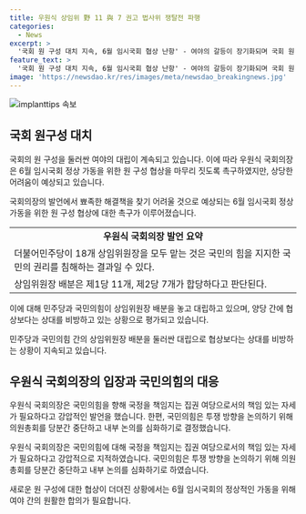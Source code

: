 ```yaml
---
title: 우원식 상임위 野 11 與 7 권고 법사위 쟁탈전 파행
categories:
  - News
excerpt: >
  '국회 원 구성 대치 지속, 6월 임시국회 협상 난항' - 여야의 갈등이 장기화되며 국회 원 구성 합의가 어려워지고 있다. 17일 우원식 국회의장은 6월 임시국회 정상 가동을 위한 협상을 주문했지만 뾰족한 해법은 보이지 않는다고 전했다. 국민의힘은 상임위원장 배분 '전면 백지화'를 요구하고 있는 반면, 더불어민주당은 '양보 불가'를 주장하며 대립이 이어지고 있다. 이러한 갈등은 협상보다는 비방이 앞서며 출구가 보이지 않는 상황이 되었다. 여야는 시한 내에 합의하지 못할 경우 법적 조치를 취할 의지를 갖고 있는 것으로 알려졌다.
feature_text: >
  '국회 원 구성 대치 지속, 6월 임시국회 협상 난항' - 여야의 갈등이 장기화되며 국회 원 구성 합의가 어려워지고 있다. 17일 우원식 국회의장은 6월 임시국회 정상 가동을 위한 협상을 주문했지만 뾰족한 해법은 보이지 않는다고 전했다. 국민의힘은 상임위원장 배분 '전면 백지화'를 요구하고 있는 반면, 더불어민주당은 '양보 불가'를 주장하며 대립이 이어지고 있다. 이러한 갈등은 협상보다는 비방이 앞서며 출구가 보이지 않는 상황이 되었다. 여야는 시한 내에 합의하지 못할 경우 법적 조치를 취할 의지를 갖고 있는 것으로 알려졌다.
image: 'https://newsdao.kr/res/images/meta/newsdao_breakingnews.jpg'
---
```


<p><img src="https://newsdao.kr/res/images/meta/newsdao_breakingnews.jpg" alt="implanttips 속보" /></p>

<h2 data-ke-size="size26">국회 원구성 대치</h2>

<p>국회의 원 구성을 둘러싼 여야의 대립이 계속되고 있습니다. 이에 따라 우원식 국회의장은 6월 임시국회 정상 가동을 위한 원 구성 협상을 마무리 짓도록 촉구하였지만, 상당한 어려움이 예상되고 있습니다.</p>

<p data-ke-size="size16">국회의장의 발언에서 뾰족한 해결책을 찾기 어려울 것으로 예상되는 6월 임시국회 정상 가동을 위한 원 구성 협상에 대한 촉구가 이루어졌습니다.</p>

<table>
    <tr>
        <td style="text-align: center; height: 17px;"><b>우원식 국회의장 발언 요약</b></td>
    </tr>
    <tr>
        <td>더불어민주당이 18개 상임위원장을 모두 맡는 것은 국민의 힘을 지지한 국민의 권리를 침해하는 결과일 수 있다.</td>
    </tr>
    <tr>
        <td>상임위원장 배분은 제1당 11개, 제2당 7개가 합당하다고 판단된다.</td>
    </tr>
</table>

<p>이에 대해 민주당과 국민의힘이 상임위원장 배분을 놓고 대립하고 있으며, 양당 간에 협상보다는 상대를 비방하고 있는 상황으로 평가되고 있습니다.</p>

<p data-ke-size="size16">민주당과 국민의힘 간의 상임위원장 배분을 둘러싼 대립으로 협상보다는 상대를 비방하는 상황이 지속되고 있습니다.</p>

<h2 data-ke-size="size26">우원식 국회의장의 입장과 국민의힘의 대응</h2>

<p>우원식 국회의장은 국민의힘을 향해 국정을 책임지는 집권 여당으로서의 책임 있는 자세가 필요하다고 강압적인 발언을 했습니다. 한편, 국민의힘은 투쟁 방향을 논의하기 위해 의원총회를 당분간 중단하고 내부 논의를 심화하기로 결정했습니다.</p>

<p data-ke-size="size16">우원식 국회의장은 국민의힘에 대해 국정을 책임지는 집권 여당으로서의 책임 있는 자세가 필요하다고 강압적으로 지적하였습니다. 국민의힘은 투쟁 방향을 논의하기 위해 의원총회를 당분간 중단하고 내부 논의를 심화하기로 하였습니다.</p>

<p>새로운 원 구성에 대한 협상이 더뎌진 상황에서는 6월 임시국회의 정상적인 가동을 위해 여야 간의 원활한 합의가 필요합니다.</p>

